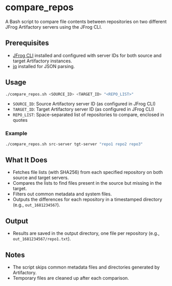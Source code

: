 # compare_repos

A Bash script to compare file contents between repositories on two different JFrog Artifactory servers using the JFrog CLI.

## Prerequisites

- [JFrog CLI](https://jfrog.com/getcli/) installed and configured with server IDs for both source and target Artifactory instances.
- [jq](https://jqlang.org/) installed for JSON parsing.

## Usage

```bash
./compare_repos.sh <SOURCE_ID> <TARGET_ID> "<REPO_LIST>"
```

- `SOURCE_ID`: Source Artifactory server ID (as configured in JFrog CLI)
- `TARGET_ID`: Target Artifactory server ID (as configured in JFrog CLI)
- `REPO_LIST`: Space-separated list of repositories to compare, enclosed in quotes

### Example

```bash
./compare_repos.sh src-server tgt-server "repo1 repo2 repo3"
```

## What It Does

- Fetches file lists (with SHA256) from each specified repository on both source and target servers.
- Compares the lists to find files present in the source but missing in the target.
- Filters out common metadata and system files.
- Outputs the differences for each repository in a timestamped directory (e.g., `out_1681234567`).

## Output

- Results are saved in the output directory, one file per repository (e.g., `out_1681234567/repo1.txt`).

## Notes

- The script skips common metadata files and directories generated by Artifactory.
- Temporary files are cleaned up after each comparison.
